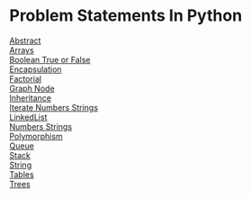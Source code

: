 # Problem Statements In Python 
[Abstract](https://github.com/KEERTHIVAASEN/Problem-Statements-Python/blob/main/Abstract.py)\
[Arrays](https://github.com/KEERTHIVAASEN/Problem-Statements-Python/blob/main/Arrays.py)\
[Boolean True or False](https://github.com/KEERTHIVAASEN/Problem-Statements-Python/blob/main/BooleanTrueorFalse.py)\
[Encapsulation](https://github.com/KEERTHIVAASEN/Problem-Statements-Python/blob/main/Encapsulation.py)\
[Factorial](https://github.com/KEERTHIVAASEN/Problem-Statements-Python/blob/main/Factorial.py)\
[Graph Node](https://github.com/KEERTHIVAASEN/Problem-Statements-Python/blob/main/GraphNode.py)\
[Inheritance](https://github.com/KEERTHIVAASEN/Problem-Statements-Python/blob/main/Inheritance.py)\
[Iterate Numbers Strings](https://github.com/KEERTHIVAASEN/Problem-Statements-Python/blob/main/IterateNumbersStrings.py)\
[LinkedList](https://github.com/KEERTHIVAASEN/Problem-Statements-Python/blob/main/LinkedList.py)\
[Numbers Strings](https://github.com/KEERTHIVAASEN/Problem-Statements-Python/blob/main/NumbersStrings.py)\
[Polymorphism](https://github.com/KEERTHIVAASEN/Problem-Statements-Python/blob/main/Polymorphism.py)\
[Queue](https://github.com/KEERTHIVAASEN/Problem-Statements-Python/blob/main/Queue.py)\
[Stack](https://github.com/KEERTHIVAASEN/Problem-Statements-Python/blob/main/Stack.py)\
[String](https://github.com/KEERTHIVAASEN/Problem-Statements-Python/blob/main/String.py)\
[Tables](https://github.com/KEERTHIVAASEN/Problem-Statements-Python/blob/main/Tables.py)\
[Trees](https://github.com/KEERTHIVAASEN/Problem-Statements-Python/blob/main/Trees.py)
